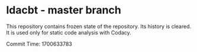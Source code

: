 # ldacbt - master branch

This repository contains frozen state of the repository.
Its history is cleared. It is used only for static code
analysis with Codacy.

Commit Time: 1700633783
